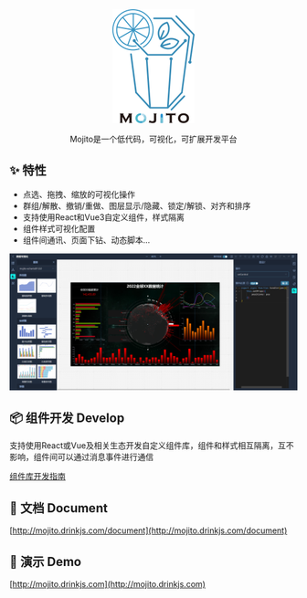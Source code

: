 <p align="center">
  <img height="200" src="./public/logo-black.png">
</p>
<p align="center">Mojito是一个低代码，可视化，可扩展开发平台</p>

## ✨ 特性

- 点选、拖拽、缩放的可视化操作
- 群组/解散、撤销/重做、图层显示/隐藏、锁定/解锁、对齐和排序
- 支持使用React和Vue3自定义组件，样式隔离
- 组件样式可视化配置
- 组件间通讯、页面下钻、动态脚本...

<p>
  <img width="800" src="./public/demo.jpg">
</p>


## 📦 组件开发 Develop
支持使用React或Vue及相关生态开发自定义组件库，组件和样式相互隔离，互不影响，组件间可以通过消息事件进行通信

[组件库开发指南](http://mojito.drinkjs.com/document/docs/category/%E7%BB%84%E4%BB%B6%E5%BA%93%E5%BC%80%E5%8F%91)


## 📄 文档 Document
[http://mojito.drinkjs.com/document](http://mojito.drinkjs.com/document)

## 🚀 演示 Demo
[http://mojito.drinkjs.com](http://mojito.drinkjs.com)
